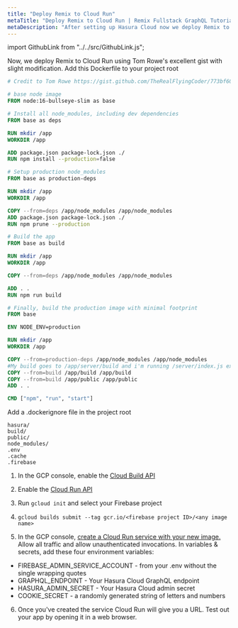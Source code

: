 ```yaml
---
title: "Deploy Remix to Cloud Run"
metaTitle: "Deploy Remix to Cloud Run | Remix Fullstack GraphQL Tutorial"
metaDescription: "After setting up Hasura Cloud now we deploy Remix to GCP Cloud Run"
---
```


import GithubLink from "../../src/GithubLink.js";

<GithubLink link="https://github.com/hasura/learn-graphql/blob/master/tutorials/frontend/remix-firebase/app-final/Dockerfile" text="Dockerfile" />

Now, we deploy Remix to Cloud Run using Tom Rowe's excellent gist with slight modification. Add this Dockerfile to your project root

```dockerfile
# Credit to Tom Rowe https://gist.github.com/TheRealFlyingCoder/773bf60f433ccbdbad8c296a99fb3738

# base node image
FROM node:16-bullseye-slim as base

# Install all node_modules, including dev dependencies
FROM base as deps

RUN mkdir /app
WORKDIR /app

ADD package.json package-lock.json ./
RUN npm install --production=false

# Setup production node_modules
FROM base as production-deps

RUN mkdir /app
WORKDIR /app

COPY --from=deps /app/node_modules /app/node_modules
ADD package.json package-lock.json ./
RUN npm prune --production

# Build the app
FROM base as build

RUN mkdir /app
WORKDIR /app

COPY --from=deps /app/node_modules /app/node_modules

ADD . .
RUN npm run build

# Finally, build the production image with minimal footprint
FROM base

ENV NODE_ENV=production

RUN mkdir /app
WORKDIR /app

COPY --from=production-deps /app/node_modules /app/node_modules
#My build goes to /app/server/build and i'm running /server/index.js express
COPY --from=build /app/build /app/build
COPY --from=build /app/public /app/public
ADD . .

CMD ["npm", "run", "start"]
```

Add a .dockerignore file in the project root

```env
hasura/
build/
public/
node_modules/
.env
.cache
.firebase
```

1. In the GCP console, enable the [Cloud Build API](https://console.cloud.google.com/marketplace/product/google/cloudbuild.googleapis.com)

2. Enable the [Cloud Run API](https://console.cloud.google.com/marketplace/product/google/run.googleapis.com)

3. Run `gcloud init` and select your Firebase project

4. `gcloud builds submit --tag gcr.io/<firebase project ID>/<any image name>`

5. In the GCP console, [create a Cloud Run service with your new image.](https://console.cloud.google.com/run/create) Allow all traffic and allow unauthenticated invocations. In variables & secrets, add these four environment variables:

- FIREBASE_ADMIN_SERVICE_ACCOUNT - from your .env without the single wrapping quotes
- GRAPHQL_ENDPOINT - Your Hasura Cloud GraphQL endpoint
- HASURA_ADMIN_SECRET - Your Hasura Cloud admin secret
- COOKIE_SECRET - a randomly generated string of letters and numbers

6. Once you've created the service Cloud Run will give you a URL. Test out your app by opening it in a web browser.
